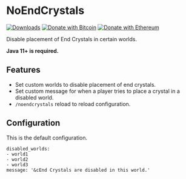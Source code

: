 # NoEndCrystals
[![Downloads](https://img.shields.io/github/downloads/hyperdefined/NoEndCrystals/total?logo=github)](https://github.com/hyperdefined/NoEndCrystals/releases) [![Donate with Bitcoin](https://en.cryptobadges.io/badge/micro/1F29aNKQzci3ga5LDcHHawYzFPXvELTFoL)](https://en.cryptobadges.io/donate/1F29aNKQzci3ga5LDcHHawYzFPXvELTFoL) [![Donate with Ethereum](https://en.cryptobadges.io/badge/micro/0x0f58B66993a315dbCc102b4276298B5Ff8895F41)](https://en.cryptobadges.io/donate/0x0f58B66993a315dbCc102b4276298B5Ff8895F41)

Disable placement of End Crystals in certain worlds.

**Java 11+ is required.**

## Features
- Set custom worlds to disable placement of end crystals.
- Set custom message for when a player tries to place a crystal in a disabled world.
- `/noendcrystals` reload to reload configuration.

## Configuration
This is the default configuration.
```
disabled_worlds:
- world1
- world2
- world3
message: '&cEnd Crystals are disabled in this world.'
```
